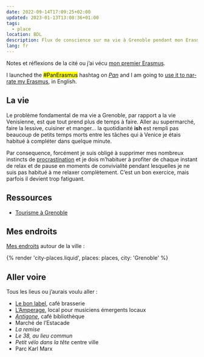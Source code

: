 ```yaml
---
date: 2022-09-14T17:09:25+02:00
updated: 2023-01-13T13:08:36+01:00
tags:
  - place
location: BDL
description: Flux de conscience sur ma vie à Grenoble pendant mon Erasmus.
lang: fr
---
```

Notes et réflexions de la cité ou j’ai vécu [mon premier Erasmus](Erasmus%20à%20Grenoble.md).

<div class='blue box' lang='en'>
	I launched the <mark>#PanErasmus</mark> hashtag on <cite><a href='https://pan.rent' title='Pan Social'>Pan</a></cite> and I am going to <a href='https://pan.rent/web/tags/PanErasmus' title='“#PanErasmus” hashtag on Pan'>use it to narrate my Erasmus</a>, in English.
</div>

## La vie

Le problème fondamental de ma vie a Grenoble, par rapport a la vie Venisienne, est que tout prend plus de temps à faire. Aller au supermarché, faire la lessive, cuisiner et manger… la quotidianité <b class='ish'>ish</b> est rempli pas beaucoup de petits temps morts entre les tâches qui à Venice je étais habitué à compléter dans quelque minute.

Par consequence, forcément je suis obligé à supprimer mes nombreux instincts de <a href='https://tommi.space/procrastinazione' hreflang='it' title='L’arte di procrastinare'>procrastination</a> et je dois m’habituer à profiter de chaque instant de relax et de pause en moments de convivialité pendant lesquelles je ne suis pas habitué à me relaxer complètement. C’est un bon exercice, mais parfois il devient trop fatiguant.

## Ressources

- [Tourisme à Grenoble](https://grenoble-tourisme.com 'Grenoble Tourisme')

## Mes endroits

<a href='/places/' title='Around the World - tommi.space' hreflang='en'>Mes endroits</a> autour de la ville :

{% render 'city-places.liquid', places: places, city: 'Grenoble' %}

## Aller voire

Tous les lieus ou j’aurais voulu aller :

- [Le bon label](https://lebonlabel.com), café brasserie
- [L’Amperage](https://amperage.fr), local pour musiciens émergents locaux
- <cite>[Antigone](https://www.bibliothequeantigone.org 'Antigone, café bibliothèque')</cite>, café bibliothèque
- Marché de l’Estacade
- <cite>La remise</cite>
- <cite>Le 38, au lieu commun</cite>
- <cite>Petit vélo dans la tête</cite> centre ville
- Parc Karl Marx
